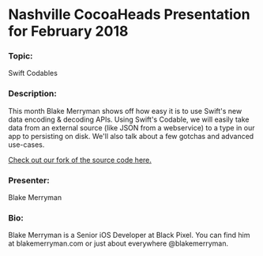 # Nashville CocoaHeads Presentation for February 2018

### Topic:
Swift Codables

### Description:
This month Blake Merryman shows off how easy it is to use Swift's new data encoding & decoding APIs. Using Swift's Codable, we will easily take data from an external source (like JSON from a webservice) to a type in our app to persisting on disk. We'll also talk about a few gotchas and advanced use-cases.

[Check out our fork of the source code here.](https://github.com/NashvilleCocoaHeads/SWAPI)

### Presenter:
Blake Merryman

### Bio:
Blake Merryman is a Senior iOS Developer at Black Pixel. You can find him at blakemerryman.com or just about everywhere @blakemerryman.
